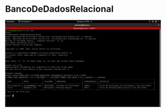 # BancoDeDadosRelacional




![](https://github.com/pitagph/BancoDeDadosRelacional/blob/815cd7f4b46ea2f2449be406ee2012eefb2f0d49/Captura%20de%20tela%20de%202021-06-18%2023-04-53.png?raw=true)

